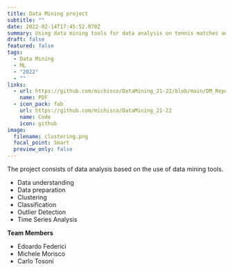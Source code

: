 ```yaml
---
title: Data Mining project
subtitle: ""
date: 2022-02-14T17:45:52.078Z
summary: Using data mining tools for data analysis on tennis matches and player stats.
draft: false
featured: false
tags:
  - Data Mining
  - ML
  - "2022"
  - ""
links:
  - url: https://github.com/michisco/DataMining_21-22/blob/main/DM_Report_16.pdf
    name: PDF
  - icon_pack: fab
    url: https://github.com/michisco/DataMining_21-22
    name: Code
    icon: github
image:
  filename: clustering.png
  focal_point: Smart
  preview_only: false
---
```

The project consists of data analysis based on the use of data mining tools.

* Data understanding
* Data preparation
* Clustering
* Classification
* Outlier Detection
* Time Series Analysis



**Team Members**

* Edoardo Federici
* Michele Morisco
* Carlo Tosoni